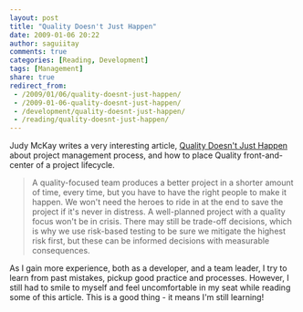 ```yaml
---
layout: post
title: "Quality Doesn't Just Happen"
date: 2009-01-06 20:22
author: saguiitay
comments: true
categories: [Reading, Development]
tags: [Management]
share: true
redirect_from:
 - /2009/01/06/quality-doesnt-just-happen/
 - /2009-01-06-quality-doesnt-just-happen/
 - /development/quality-doesnt-just-happen/
 - /reading/quality-doesnt-just-happen/
---
```

Judy McKay writes a very interesting article, [Quality Doesn't Just Happen](http://www.cio.com/article/112800/Quality_Doesn_rsquo_t_Just_Happen) 
about project management process, and how to place Quality front-and-center of a project lifecycle.

> A quality-focused team produces a better project in a shorter amount of time, every time, but you have to have the right people to make it happen.
> We won't need the heroes to ride in at the end to save the project if it's never in distress. A well-planned project with a quality focus won't be in crisis. 
> There may still be trade-off decisions, which is why we use risk-based testing to be sure we mitigate the highest risk first, but these can be informed 
> decisions with measurable consequences.

As I gain more experience, both as a developer, and a team leader, I try to learn from past mistakes, pickup good practice and processes. 
However, I still had to smile to myself and feel uncomfortable in my seat while reading some of this article. This is a good thing - it means I'm still learning!



